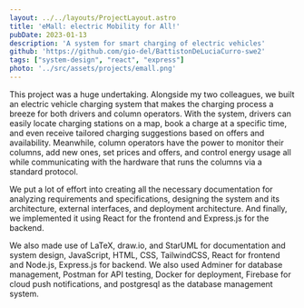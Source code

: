 ```yaml
---
layout: ../../layouts/ProjectLayout.astro
title: 'eMall: electric Mobility for All!'
pubDate: 2023-01-13
description: 'A system for smart charging of electric vehicles'
github: 'https://github.com/gio-del/BattistonDeLuciaCurro-swe2'
tags: ["system-design", "react", "express"]
photo: '../src/assets/projects/emall.png'
---
```

This project was a huge undertaking. Alongside my two colleagues, we built an electric vehicle charging system that makes the charging process a breeze for both drivers and column operators. With the system, drivers can easily locate charging stations on a map, book a charge at a specific time, and even receive tailored charging suggestions based on offers and availability. Meanwhile, column operators have the power to monitor their columns, add new ones, set prices and offers, and control energy usage all while communicating with the hardware that runs the columns via a standard protocol.

We put a lot of effort into creating all the necessary documentation for analyzing requirements and specifications, designing the system and its architecture, external interfaces, and deployment architecture. And finally, we implemented it using React for the frontend and Express.js for the backend.

We also made use of LaTeX, draw.io, and StarUML for documentation and system design, JavaScript, HTML, CSS, TailwindCSS, React for frontend and Node.js, Express.js for backend. We also used Adminer for database management, Postman for API testing, Docker for deployment, Firebase for cloud push notifications, and postgresql as the database management system.
